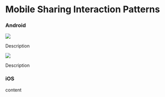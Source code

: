 # Mobile Sharing Interaction Patterns

### Android

![](../../.gitbook/assets/Android-sharing-1.png)

Description

![](../../.gitbook/assets/Android-sharing-2.png)

Description

### iOS

content

